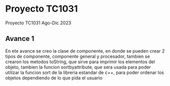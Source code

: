 # Proyecto TC1031
Proyecto TC1031 Ago-Dic 2023

## Avance 1
En ete avance se creo la clase de componente, en donde se pueden crear 2 tipos de componente, componente general y procesador, tambien se crearon los metodos toString, que sirve para imprimir los elementos del objeto,  tambien la funcion sortbyattribute, que sera usada para poder utilizar la funcion sort de la libreria estandar de c++, para poder ordenar los objetos dependiendo de lo que pida el usuario
